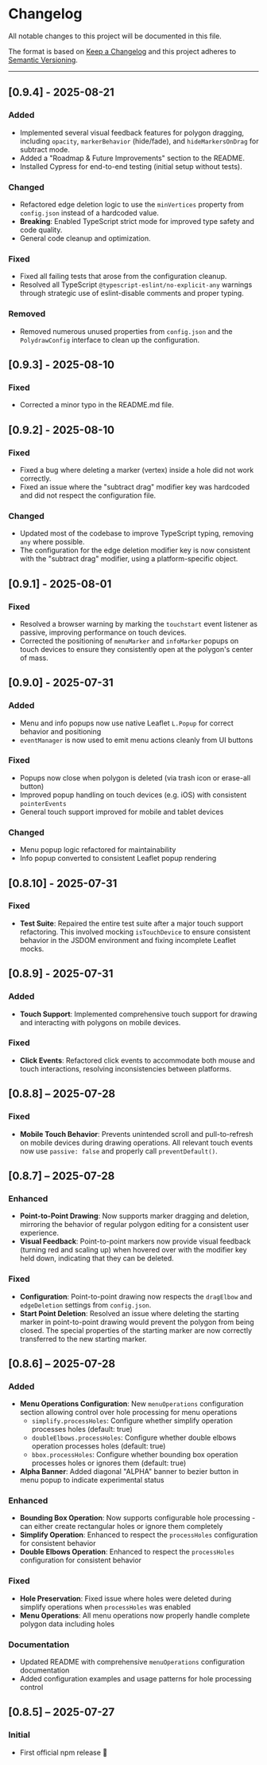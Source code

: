# Changelog

All notable changes to this project will be documented in this file.

The format is based on [Keep a Changelog](https://keepachangelog.com/en/1.0.0/)
and this project adheres to [Semantic Versioning](https://semver.org/spec/v2.0.0.html).

---

## [0.9.4] - 2025-08-21

### Added

- Implemented several visual feedback features for polygon dragging, including `opacity`, `markerBehavior` (hide/fade), and `hideMarkersOnDrag` for subtract mode.
- Added a "Roadmap & Future Improvements" section to the README.
- Installed Cypress for end-to-end testing (initial setup without tests).

### Changed

- Refactored edge deletion logic to use the `minVertices` property from `config.json` instead of a hardcoded value.
- **Breaking**: Enabled TypeScript strict mode for improved type safety and code quality.
- General code cleanup and optimization.

### Fixed

- Fixed all failing tests that arose from the configuration cleanup.
- Resolved all TypeScript `@typescript-eslint/no-explicit-any` warnings through strategic use of eslint-disable comments and proper typing.

### Removed

- Removed numerous unused properties from `config.json` and the `PolydrawConfig` interface to clean up the configuration.

## [0.9.3] - 2025-08-10

### Fixed

- Corrected a minor typo in the README.md file.

## [0.9.2] - 2025-08-10

### Fixed

- Fixed a bug where deleting a marker (vertex) inside a hole did not work correctly.
- Fixed an issue where the "subtract drag" modifier key was hardcoded and did not respect the configuration file.

### Changed

- Updated most of the codebase to improve TypeScript typing, removing `any` where possible.
- The configuration for the edge deletion modifier key is now consistent with the "subtract drag" modifier, using a platform-specific object.

## [0.9.1] - 2025-08-01

### Fixed

- Resolved a browser warning by marking the `touchstart` event listener as passive, improving performance on touch devices.
- Corrected the positioning of `menuMarker` and `infoMarker` popups on touch devices to ensure they consistently open at the polygon's center of mass.

## [0.9.0] - 2025-07-31

### Added

- Menu and info popups now use native Leaflet `L.Popup` for correct behavior and positioning
- `eventManager` is now used to emit menu actions cleanly from UI buttons

### Fixed

- Popups now close when polygon is deleted (via trash icon or erase-all button)
- Improved popup handling on touch devices (e.g. iOS) with consistent `pointerEvents`
- General touch support improved for mobile and tablet devices

### Changed

- Menu popup logic refactored for maintainability
- Info popup converted to consistent Leaflet popup rendering

## [0.8.10] - 2025-07-31

### Fixed

- **Test Suite**: Repaired the entire test suite after a major touch support refactoring. This involved mocking `isTouchDevice` to ensure consistent behavior in the JSDOM environment and fixing incomplete Leaflet mocks.

## [0.8.9] - 2025-07-31

### Added

- **Touch Support**: Implemented comprehensive touch support for drawing and interacting with polygons on mobile devices.

### Fixed

- **Click Events**: Refactored click events to accommodate both mouse and touch interactions, resolving inconsistencies between platforms.

## [0.8.8] – 2025-07-28

### Fixed

- **Mobile Touch Behavior**: Prevents unintended scroll and pull-to-refresh on mobile devices during drawing operations. All relevant touch events now use `passive: false` and properly call `preventDefault()`.

## [0.8.7] – 2025-07-28

### Enhanced

- **Point-to-Point Drawing**: Now supports marker dragging and deletion, mirroring the behavior of regular polygon editing for a consistent user experience.
- **Visual Feedback**: Point-to-point markers now provide visual feedback (turning red and scaling up) when hovered over with the modifier key held down, indicating that they can be deleted.

### Fixed

- **Configuration**: Point-to-point drawing now respects the `dragElbow` and `edgeDeletion` settings from `config.json`.
- **Start Point Deletion**: Resolved an issue where deleting the starting marker in point-to-point drawing would prevent the polygon from being closed. The special properties of the starting marker are now correctly transferred to the new starting marker.

## [0.8.6] – 2025-07-28

### Added

- **Menu Operations Configuration**: New `menuOperations` configuration section allowing control over hole processing for menu operations
  - `simplify.processHoles`: Configure whether simplify operation processes holes (default: true)
  - `doubleElbows.processHoles`: Configure whether double elbows operation processes holes (default: true)
  - `bbox.processHoles`: Configure whether bounding box operation processes holes or ignores them (default: true)
- **Alpha Banner**: Added diagonal "ALPHA" banner to bezier button in menu popup to indicate experimental status

### Enhanced

- **Bounding Box Operation**: Now supports configurable hole processing - can either create rectangular holes or ignore them completely
- **Simplify Operation**: Enhanced to respect the `processHoles` configuration for consistent behavior
- **Double Elbows Operation**: Enhanced to respect the `processHoles` configuration for consistent behavior

### Fixed

- **Hole Preservation**: Fixed issue where holes were deleted during simplify operations when `processHoles` was enabled
- **Menu Operations**: All menu operations now properly handle complete polygon data including holes

### Documentation

- Updated README with comprehensive `menuOperations` configuration documentation
- Added configuration examples and usage patterns for hole processing control

## [0.8.5] – 2025-07-27

### Initial

- First official npm release 🎉

